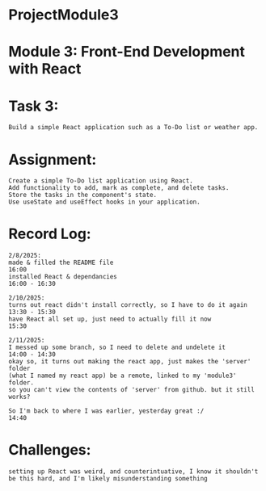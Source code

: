 # ProjectModule3

# Module 3: Front-End Development with React
# Task 3:
    Build a simple React application such as a To-Do list or weather app.

# Assignment:
    Create a simple To-Do list application using React.
    Add functionality to add, mark as complete, and delete tasks.
    Store the tasks in the component's state.
    Use useState and useEffect hooks in your application.

# Record Log:
    2/8/2025:
    made & filled the README file                                               16:00
    installed React & dependancies                                              16:00 - 16:30

    2/10/2025:
    turns out react didn't install correctly, so I have to do it again          13:30 - 15:30
    have React all set up, just need to actually fill it now                    15:30
    
    2/11/2025:
    I messed up some branch, so I need to delete and undelete it                14:00 - 14:30
    okay so, it turns out making the react app, just makes the 'server' folder 
    (what I named my react app) be a remote, linked to my 'module3' folder.
    so you can't view the contents of 'server' from github. but it still works?

    So I'm back to where I was earlier, yesterday great :/                      14:40



# Challenges:
    setting up React was weird, and counterintuative, I know it shouldn't be this hard, and I'm likely misunderstanding something
